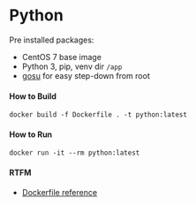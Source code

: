 # Python

Pre installed packages:

* CentOS 7 base image
* Python 3, pip, venv dir `/app`
* [gosu](https://github.com/tianon/gosu#gosu) for easy step-down from root

#### How to Build

```
docker build -f Dockerfile . -t python:latest
```

#### How to Run

```
docker run -it --rm python:latest
```

#### RTFM

* [Dockerfile reference](https://docs.docker.com/engine/reference/builder/)
